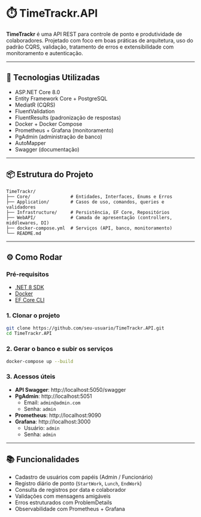 # ⏱️ TimeTrackr.API

**TimeTrackr** é uma API REST para controle de ponto e produtividade de colaboradores. Projetado com foco em boas práticas de arquitetura, uso do padrão CQRS, validação, tratamento de erros e extensibilidade com monitoramento e autenticação.

---

## 🚀 Tecnologias Utilizadas

- ASP.NET Core 8.0
- Entity Framework Core + PostgreSQL
- MediatR (CQRS)
- FluentValidation
- FluentResults (padronização de respostas)
- Docker + Docker Compose
- Prometheus + Grafana (monitoramento)
- PgAdmin (administração de banco)
- AutoMapper
- Swagger (documentação)

---

## 📦 Estrutura do Projeto

```
TimeTrackr/
├── Core/               # Entidades, Interfaces, Enums e Erros
├── Application/        # Casos de uso, comandos, queries e validadores
├── Infrastructure/     # Persistência, EF Core, Repositórios
├── WebAPI/             # Camada de apresentação (controllers, middlewares, DI)
├── docker-compose.yml  # Serviços (API, banco, monitoramento)
└── README.md
```

---

## ⚙️ Como Rodar

### Pré-requisitos

- [.NET 8 SDK](https://dotnet.microsoft.com/download)
- [Docker](https://www.docker.com/products/docker-desktop)
- [EF Core CLI](https://learn.microsoft.com/ef/core/cli/dotnet)

### 1. Clonar o projeto

```bash
git clone https://github.com/seu-usuario/TimeTrackr.API.git
cd TimeTrackr.API
```

### 2. Gerar o banco e subir os serviços

```bash
docker-compose up --build
```

### 3. Acessos úteis

- **API Swagger**: http://localhost:5050/swagger
- **PgAdmin**: http://localhost:5051  
  - Email: `admin@admin.com`  
  - Senha: `admin`
- **Prometheus**: http://localhost:9090  
- **Grafana**: http://localhost:3000  
  - Usuário: `admin`  
  - Senha: `admin`

---

## 📚 Funcionalidades

- Cadastro de usuários com papéis (Admin / Funcionário)
- Registro diário de ponto (`StartWork`, `Lunch`, `EndWork`)
- Consulta de registros por data e colaborador
- Validações com mensagens amigáveis
- Erros estruturados com ProblemDetails
- Observabilidade com Prometheus + Grafana
